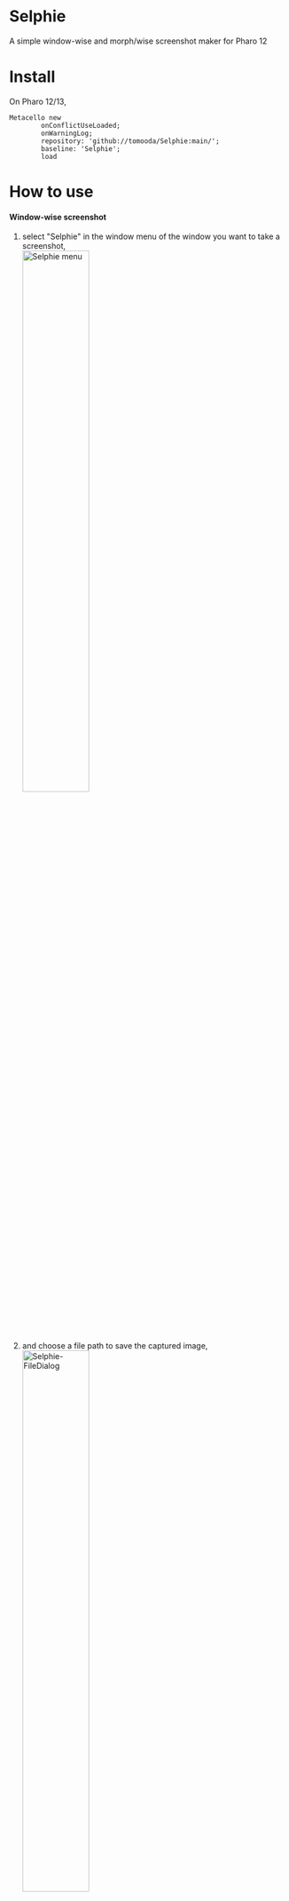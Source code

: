 # Selphie
A simple window-wise and morph/wise screenshot maker for Pharo 12

# Install

On Pharo 12/13,
```
Metacello new
		onConflictUseLoaded;
		onWarningLog;
		repository: 'github://tomooda/Selphie:main/';
		baseline: 'Selphie';
		load
```

# How to use

#### Window-wise screenshot

1. select "Selphie" in the window menu of the window you want to take a screenshot,
    <br><img alt="Selphie menu" src="https://github.com/tomooda/Selphie/assets/836308/a62451c7-b79e-44fa-b25f-a8dd1b15aa52" width="50%">

2. and choose a file path to save the captured image,
    <br><img alt="Selphie-FileDialog" src="https://github.com/tomooda/Selphie/assets/836308/06434ee3-207d-4c59-8d94-1e1315ad1e2e" width="50%">

3. then you have a PNG file.
    <br><img alt="Selphie-captured" src="https://github.com/tomooda/Selphie/assets/836308/018ec02e-47d3-4eee-b56e-23a89e834b9c" width="50%">

#### Morph-wise screenshot

1. bring the halo of the morph you want to screenshot,

2. and click on the right-center halo with camera icon,
   <br><img alt="Selphie-Halo" src="https://github.com/tomooda/Selphie/assets/836308/c60740b5-66cb-49ae-b326-6d9fa88efcaa" width="50%">

3. then you choose a file path to save a PNG file.
